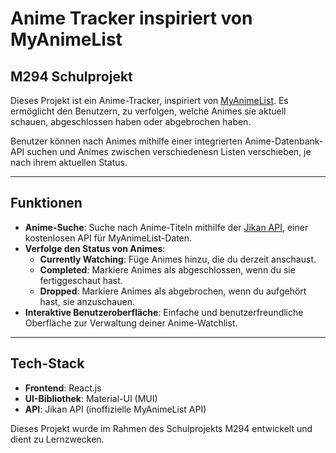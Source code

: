 # Anime Tracker inspiriert von MyAnimeList

## M294 Schulprojekt

Dieses Projekt ist ein Anime-Tracker, inspiriert von [MyAnimeList](https://myanimelist.net/). Es ermöglicht den Benutzern, zu verfolgen, welche Animes sie aktuell schauen, abgeschlossen haben oder abgebrochen haben. 

Benutzer können nach Animes mithilfe einer integrierten Anime-Datenbank-API suchen und Animes zwischen verschiedenesn Listen verschieben, je nach ihrem aktuellen Status.

---

## Funktionen

- **Anime-Suche**: Suche nach Anime-Titeln mithilfe der [Jikan API](https://jikan.moe/), einer kostenlosen API für MyAnimeList-Daten.
- **Verfolge den Status von Animes**:
  - **Currently Watching**: Füge Animes hinzu, die du derzeit anschaust.
  - **Completed**: Markiere Animes als abgeschlossen, wenn du sie fertiggeschaut hast.
  - **Dropped**: Markiere Animes als abgebrochen, wenn du aufgehört hast, sie anzuschauen.
- **Interaktive Benutzeroberfläche**: Einfache und benutzerfreundliche Oberfläche zur Verwaltung deiner Anime-Watchlist.

---

## Tech-Stack

- **Frontend**: React.js
- **UI-Bibliothek**: Material-UI (MUI)
- **API**: Jikan API (inoffizielle MyAnimeList API)

Dieses Projekt wurde im Rahmen des Schulprojekts M294 entwickelt und dient zu Lernzwecken.
